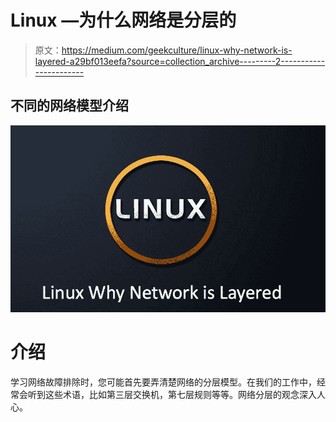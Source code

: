 # Linux —为什么网络是分层的

> 原文：<https://medium.com/geekculture/linux-why-network-is-layered-a29bf013eefa?source=collection_archive---------2----------------------->

## 不同的网络模型介绍

![](img/e138ae0e56e602e1ae4b2e9b76b011b0.png)

# 介绍

学习网络故障排除时，您可能首先要弄清楚网络的分层模型。在我们的工作中，经常会听到这些术语，比如第三层交换机，第七层规则等等。网络分层的观念深入人心。